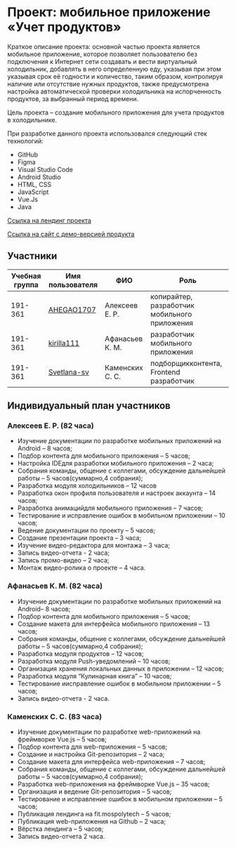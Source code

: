 # Проект: мобильное приложение «Учет продуктов»

Краткое описание проекта: основной частью проекта является мобильное приложение, которое позволяет пользователю без подключения к Интернет сети создавать и вести виртуальный холодильник, добавлять в него определенную еду, указывая при этом указывая срок её годности и количество, таким образом, контролируя наличие или отсутствие нужных продуктов, также предусмотрена настройка автоматической проверки холодильника на испорченность продуктов, за выбранный период времени.

Цель проекта – создание мобильного приложения для учета продуктов в холодильнике.


При разработке данного проекта использовался следующий стек технологий:
* GitHub
* Figma
* Visual Studio Code
* Android Studio
* HTML, CSS
* JavaScript
* Vue.Js
* Java

[Ссылка на лендинг проекта](http://pd-2020-2.std-1491.ist.mospolytech.ru/)

[Ссылка на сайт с демо-версией продукта](https://svetlana-sv.github.io/fridge_app/index.html#/)


## Участники

| Учебная группа | Имя пользователя                              | ФИО              | Роль                                             |
|----------------|-----------------------------------------------|------------------|--------------------------------------------------|
| 191-361        | [AHEGAO1707](https://github.com/AHEGAO1707)   | Алексеев Е. Р.   | копирайтер, разработчик мобильного приложения    |
| 191-361        | [kirilla111](https://github.com/kirilla111)   | Афанасьев К. М.  | разработчик мобильного приложения                | 
| 191-361        | [Svetlana-sv](https://github.com/Svetlana-sv) | Каменских С. С.  | подборщикконтента, Frontend разработчик          |


## Индивидуальный план участников

### Алексеев Е. Р. (82 часа)
* Изучение документации по разработке мобильных приложений на Android – 8 часов;
* Подбор контента для мобильного приложения – 5 часов;
* Настройка IDEдля разработки мобильного приложения – 2 часа;
* Собрания команды, общение с коллегами, обсуждение дальнейшей работы – 5 часов(суммарно,4 собрания);
* Разработка модуля холодильников – 12 часов
* Разработка окон профиля пользователя  и настроек аккаунта – 14 часов;
* Разработка анимацийдля мобильного приложения – 7 часов;
* Тестирование и исправление ошибок в мобильном приложении – 10 часов;
* Ведение документации по проекту – 5 часов;
* Создание презентации проекта – 3 часа;
* Изучение видео-редактора для монтажа – 3 часа;
* Запись видео-отчета - 2 часа;
* Запись промо-видео – 2 часа;
* Монтаж видео-ролика о проекте – 4 часа.


### Афанасьев К. М. (82 часа)
* Изучение документации по разработке мобильных приложений на Android– 8 часов;
* Подбор контента для мобильного приложения – 5 часов;
* Создание  макета  для  интерфейса  мобильного  приложения – 13 часов;
* Собрания команды, общение с коллегами, обсуждение дальнейшей работы – 5 часов(суммарно,4 собрания);
* Разработка модуля продуктов – 12 часов;
* Разработка модуля Push-уведомлений – 10 часов;
* Организация  хранения  локальных  данных  в  приложении – 12 часов;
* Разработка модуля “Кулинарная книга” – 10 часов;
* Тестирование иисправление ошибок в мобильном приложении – 5 часов;
* Запись видео-отчета - 2 часа.

### Каменских С. С. (83 часа)
* Изучение документации по разработке web-приложений на фреймворке Vue.js – 5 часов;
* Подбор контента для web-приложения – 5 часов;
* Создание и настройка Git-репозитория – 2 часа;
* Создание макета для интерфейса web-приложения – 7 часов;
* Собрания команды, общение с коллегами, обсуждение дальнейшей работы – 5 часов(суммарно,4 собрания);
* Разработка web-приложения на фреймворке Vue.js – 35 часов;
* Организация и ведение Git-репозитория – 5 часов;
* Тестирование и исправление ошибок в мобильном приложении – 5 часов;
* Публикация лендинга на fit.mospolytech – 5 часов;
* Публикация web-приложения на Github – 2 часа;
* Вёрстка лендинга – 5 часов;
* Запись видео-отчета 2 часа.